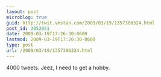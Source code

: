 ```yaml
---
layout: post
microblog: true
guid: http://twit.vmstan.com/2009/03/19/1357306324.html
post_id: 3052051
date: 2009-03-19T17:26:30-0600
lastmod: 2009-03-19T17:26:30-0600
type: post
url: /2009/03/19/1357306324.html
---
```

4000 tweets. Jeez, I need to get a hobby.
